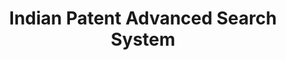 ---
layout: default
api_or_bulk_downloads: None
citation: None
code: None
description: Platform for accessing indian public patents data
documentation: None
doi: null
error_metrics: None
location: https://ipindiaservices.gov.in/publicsearch
record_creation_timestamp: 08/31/2021, 08:28:19
references: null
shortname: india_patent_database
tags: innovation, platform
terms_of_use: null
timeframe: None
title: Indian Patent Advanced Search System
uuid: fc72efb0-8b24-4415-9b50-b0b7f33dc8b4
versioning: None
---